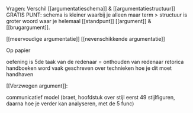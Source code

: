 Vragen:
Verschil [[argumentatieschema]] & [[argumentatiestructuur]]
GRATIS PUNT: schema is kleiner waarbij je alleen maar term > structuur is groter woord waar je helemaal [[standpunt]] [[argument]] & [[brugargument]].

[[meervoudige argumentatie]]
[[nevenschikkende argumentatie]]

Op papier

oefening is 5de taak van de redenaar = onthouden van redenaar
retorica handboeken word vaak geschreven over technieken hoe je dit moet handhaven

[[Verzwegen argument]]: 

communicatief model (braet, hoofdstuk over stijl eerst 49 stijlfiguren, daarna hoe je verder kan analyseren, met de 5 func)




